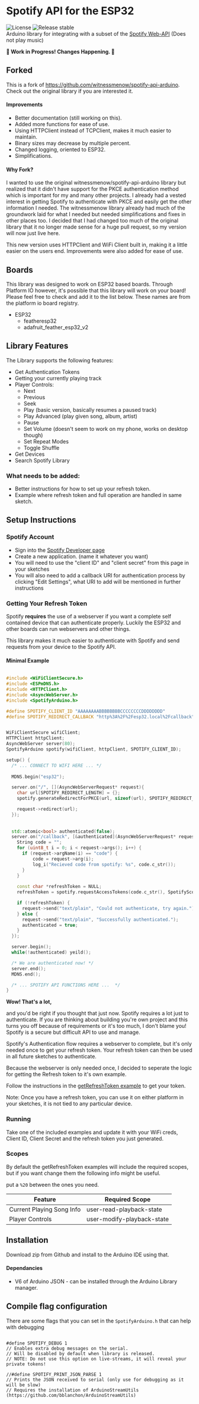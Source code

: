 # Spotify API for the ESP32

![License](https://img.shields.io/github/license/cadenmiller/spotify-api-esp32)
![Release stable](https://badgen.net/github/release/cadenmiller/spotify-api-esp32/stable)  
Arduino library for integrating with a subset of the [Spotify Web-API](https://developer.spotify.com/documentation/web-api/reference/) (Does not play music)

**🚧 Work in Progress! Changes Happening. 🚧**

## Forked
This is a fork of https://github.com/witnessmenow/spotify-api-arduino. Check out the original library if you are interested it.

#### Improvements
 * Better documentation (still working on this).
 * Added more functions for ease of use.
 * Using HTTPClient instead of TCPClient, makes it much easier to maintain.
 * Binary sizes may decrease by multiple percent.
 * Changed logging, oriented to ESP32.
 * Simplifications.

#### Why Fork?
I wanted to use the original witnessmenow/spotify-api-arduino library but realized that it didn't have support for the PKCE authentication method which is important for my and many other projects. I already had a vested interest in getting Spotify to authenticate with PKCE and easily get the other information I needed. The witnessmenow library already had much of the groundwork laid for what I needed but needed simplifications and fixes in other places too. I decided that I had changed too much of the original library that it no longer made sense for a huge pull request, so my version will now just live here.

This new version uses HTTPClient and WiFi Client built in, making it a little easier on the users end. Improvements were also added for ease of use.

## Boards

This library was designed to work on ESP32 based boards.
Through Platform IO however, it's possible that this library will work on your board! Please feel free to check and add it to the list below. These names are from the platform io board registry.

* ESP32
  * featheresp32
  * adafruit_feather_esp32_v2

## Library Features

The Library supports the following features:

- Get Authentication Tokens
- Getting your currently playing track
- Player Controls:
  - Next
  - Previous
  - Seek
  - Play (basic version, basically resumes a paused track)
  - Play Advanced (play given song, album, artist)
  - Pause
  - Set Volume (doesn't seem to work on my phone, works on desktop though)
  - Set Repeat Modes
  - Toggle Shuffle
- Get Devices
- Search Spotify Library

### What needs to be added:

- Better instructions for how to set up your refresh token.
- Example where refresh token and full operation are handled in same sketch.

## Setup Instructions

### Spotify Account

- Sign into the [Spotify Developer page](https://developer.spotify.com/dashboard/login)
- Create a new application. (name it whatever you want)
- You will need to use the "client ID" and "client secret" from this page in your sketches
- You will also need to add a callback URI for authentication process by clicking "Edit Settings", what URI to add will be mentioned in further instructions

### Getting Your Refresh Token

Spotify **requires** the use of a webserver if you want a complete self contained device that can authenticate properly. Luckily the ESP32 and other boards can run webservers and other things.

This library makes it much easier to authenticate with Spotify and send requests from your device to the Spotify API.

#### Minimal Example

```C++

#include <WiFiClientSecure.h>
#include <ESPmDNS.h>
#include <HTTPClient.h>
#include <AsyncWebServer.h>
#include <SpotifyArduino.h>

#define SPOTIFY_CLIENT_ID "AAAAAAAABBBBBBBBCCCCCCCCDDDDDDDD"
#define SPOTIFY_REDIRECT_CALLBACK "http%3A%2F%2Fesp32.local%2Fcallback"


WiFiClientSecure wifiClient;
HTTPClient httpClient;
AsyncWebServer server(80);
SpotifyArduino spotify(wifiClient, httpClient, SPOTIFY_CLIENT_ID);

setup() {
  /* ... CONNECT TO WIFI HERE ... */
  
  MDNS.begin("esp32");

  server.on("/", [](AsyncWebServerRequest* request){
    char url[SPOTIFY_REDIRECT_LENGTH] = {};
    spotify.generateRedirectForPKCE(url, sizeof(url), SPOTIFY_REDIRECT_CALLBACK);

    request->redirect(url);
  });
  
  
  std::atomic<bool> authenticated(false);
  server.on("/callback", [&authenticated](AsyncWebServerRequest* request){
    String code = "";
    for (uint8_t i = 0; i < request->args(); i++) {
      if (request->argName(i) == "code") {
          code = request->arg(i);
          log_i("Recieved code from spotify: %s", code.c_str());
      }
    }
    
    const char *refreshToken = NULL;
    refreshToken = spotify.requestAccessTokens(code.c_str(), SpotifyScope::eUserReadCurrentlyPlaying, SPOTIFY_REDIRECT_CALLBACK, true);

    if (!refreshToken) { 
      request->send("text/plain", "Could not authenticate, try again.");
    } else {
      request->send("text/plain", "Successfully authenticated.");
      authenticated = true;
    }
  });

  server.begin();
  while(!authenticated) yeild();

  /* We are authenticated now! */
  server.end();
  MDNS.end();

  /* ... SPOTIFY API FUNCTIONS HERE ...  */
}

```

**Wow! That's a lot,**

and you'd be right if you thought that just now. Spotify requires a lot just to authenticate. If you are thinking about building you're own project and this turns you off because of requirements or it's too much, I don't blame you! Spotify is a secure but difficult API to use and manage.

Spotify's Authentication flow requires a webserver to complete, but it's only needed once to get your refresh token. Your refresh token can then be used in all future sketches to authenticate.

Because the webserver is only needed once, I decided to seperate the logic for getting the Refresh token to it's own example.

Follow the instructions in the [getRefreshToken example](examples/getRefreshToken/getRefreshToken.ino) to get your token.

Note: Once you have a refresh token, you can use it on either platform in your sketches, it is not tied to any particular device.

### Running

Take one of the included examples and update it with your WiFi creds, Client ID, Client Secret and the refresh token you just generated.

### Scopes

By default the getRefreshToken examples will include the required scopes, but if you want change them the following info might be useful.

put a `%20` between the ones you need.

| Feature                   | Required Scope             |
| ------------------------- | -------------------------- |
| Current Playing Song Info | user-read-playback-state   |
| Player Controls           | user-modify-playback-state |

## Installation

Download zip from Github and install to the Arduino IDE using that.

#### Dependancies

- V6 of Arduino JSON - can be installed through the Arduino Library manager.

## Compile flag configuration

There are some flags that you can set in the `SpotifyArduino.h` that can help with debugging

```

#define SPOTIFY_DEBUG 1
// Enables extra debug messages on the serial.
// Will be disabled by default when library is released.
// NOTE: Do not use this option on live-streams, it will reveal your private tokens!

//#define SPOTIFY_PRINT_JSON_PARSE 1
// Prints the JSON received to serial (only use for debugging as it will be slow)
// Requires the installation of ArduinoStreamUtils (https://github.com/bblanchon/ArduinoStreamUtils)

```
